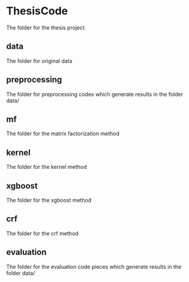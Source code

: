 # ThesisCode

The folder for the thesis project.

## data

The folder for original data

## preprocessing

The folder for preprocessing codes which generate results in the folder data/

## mf

The folder for the matrix factorization method

## kernel

The folder for the kernel method

## xgboost

The folder for the xgboost method

## crf 

The folder for the crf method

## evaluation

The folder for the evaluation code pieces which generate results in the folder data/

